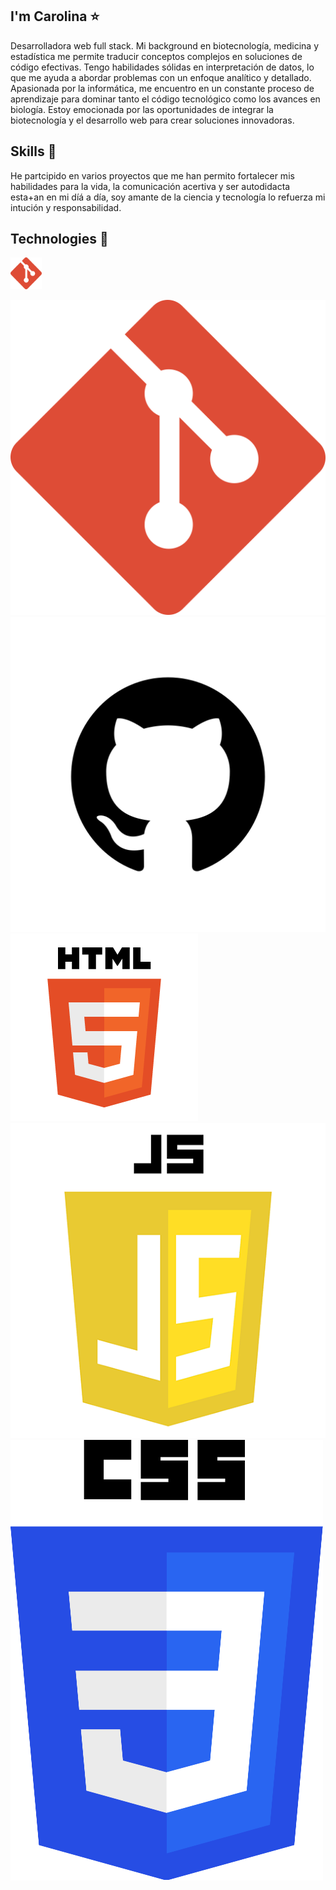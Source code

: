 ##  I'm Carolina ⭐️
Desarrolladora web full stack. Mi background en biotecnología, medicina y estadística me permite traducir conceptos complejos en soluciones de código efectivas. Tengo habilidades sólidas en interpretación de datos, lo que me ayuda a abordar problemas con un enfoque analítico y detallado. Apasionada por la informática, me encuentro en un constante proceso de aprendizaje para dominar tanto el código tecnológico como los avances en biología. Estoy emocionada por las oportunidades de integrar la biotecnología y el desarrollo web para crear soluciones innovadoras.

## Skills 🔧
He partcipido en varios proyectos que me han permito fortalecer mis habilidades para la vida, la comunicación acertiva y ser autodidacta esta+an en mi díá a día, soy amante de la ciencia y tecnología lo refuerza mi intución y responsabilidad.

## Technologies 🤖
<img src="images/git.png" alt="Git" width="10%" height="10%" title="Git"/>

![Git](images/git.png)
![GitHub](images/github.png)
![HTML](images/html.png)
![JavaScript](images/js.png)
![CSS](images/css.png)


